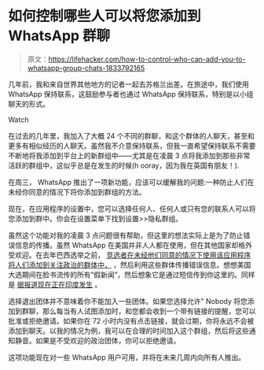 # 如何控制哪些人可以将您添加到 WhatsApp 群聊

> 原文：<https://lifehacker.com/how-to-control-who-can-add-you-to-whatsapp-group-chats-1833792165>

几年前，我和来自世界其他地方的记者一起去苏格兰出差。在旅途中，我们使用 WhatsApp 保持联系，这鼓励参与者也通过 WhatsApp 保持联系，特别是以小组聊天的形式。

Watch

在过去的几年里，我加入了大概 24 个不同的群聊，和这个群体的人聊天，甚至和更多有相似经历的人聊天。虽然我不介意保持联系，但我一直希望保持联系不需要不断地将我添加到平台上的新群组中——尤其是在凌晨 3 点将我添加到那些非常活跃的群组中，这似乎总是在发生的时候(h ooray，因为我在英国有朋友！).

在周三， WhatsApp 推出了一项新功能，应该可以缓解我的问题:一种防止人们在未经你同意的情况下将你添加到群组的方法。

现在，在应用程序的设置中，您可以选择任何人、任何人或只有您的联系人可以将您添加到群中。你会在设置菜单下找到设置>>隐私群组。

虽然这个功能对我的凌晨 3 点问题很有帮助，但这里的想法实际上是为了防止错误信息的传播。虽然 WhatsApp 在美国并非人人都在使用，但在其他国家却格外受欢迎。在去年巴西选举之前， [竞选者在未经他们同意的情况下使用该应用程序将人们添加到关注政治的群体中，](https://www.nytimes.com/2018/10/19/technology/whatsapp-brazil-presidential-election.html) ，然后利用这些群体传播错误信息。想想美国大选期间在脸书流传的所有“假新闻”，然后想象它是通过短信传到你这里的。同样是 [据报道现在正在印度发生](https://www.wsj.com/articles/fake-news-is-rampant-on-whatsapp-as-indian-elections-loom-11554055428) 。

选择退出团体并不意味着你不能加入一些团体。如果您选择允许" Nobody 将您添加到群聊，那么每当有人试图添加时，和您都会收到一个带有链接的提醒，您可以批准或拒绝邀请。如果你在 72 小时内没有点击链接，就会过期，你将永远不会被添加到聊天。以我的情况为例，我可以在合理的时间加入这个群组，然后将这些通知静音。如果是不受欢迎的政治团体，你可以拒绝邀请。

这项功能现在对一些 WhatsApp 用户可用，并将在未来几周内向所有人推出。